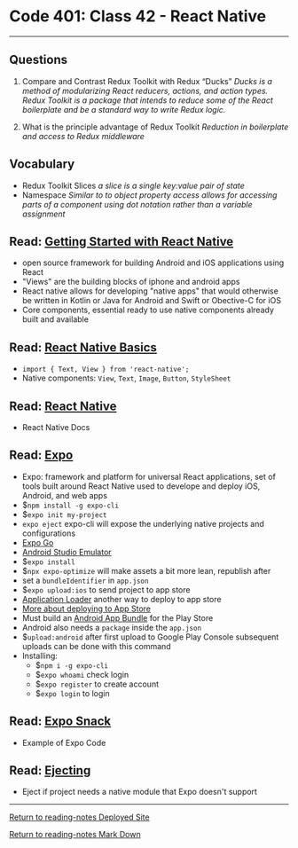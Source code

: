 # Code 401: Class 42 - React Native

***

## Questions

1. Compare and Contrast Redux Toolkit with Redux “Ducks” *Ducks is a method of modularizing React reducers, actions, and action types. Redux Toolkit is a package that intends to reduce some of the React boilerplate and be a standard way to write Redux logic.*

2. What is the principle advantage of Redux Toolkit *Reduction in boilerplate and access to Redux middleware*

## Vocabulary

- Redux Toolkit Slices *a slice is a single key:value pair of state*
- Namespace *Similar to to object property access allows for accessing parts of a component using dot notation rather than a variable assignment*

## Read: [Getting Started with React Native](https://reactnative.dev/docs/getting-started)

- open source framework for building Android and iOS applications using React
- "Views" are the building blocks of iphone and android apps
- React native allows for developing "native apps" that would otherwise be written in Kotlin or Java for Android and Swift or Obective-C for iOS
- Core components, essential ready to use native components already built and available

## Read: [React Native Basics](https://reactnative.dev/docs/tutorial)

- `import { Text, View } from 'react-native';`
- Native components: `View`, `Text`, `Image`, `Button`, `StyleSheet`

## Read: [React Native](https://reactnative.dev/)

- React Native Docs

## Read: [Expo](https://expo.io/)

- Expo: framework and platform for universal React applications, set of tools built around React Native used to develope and deploy iOS, Android, and web apps
- $`npm install -g expo-cli`
- $`expo init my-project`
- `expo eject` expo-cli will expose the underlying native projects and configurations
- [Expo Go](https://expo.io/tools#client)
- [Android Studio Emulator](https://docs.expo.io/workflow/android-studio-emulator/)
- $`expo install`
- $`npx expo-optimize` will make assets a bit more lean, republish after
- set a `bundleIdentifier` in `app.json`
- $`expo upload:ios` to send project to app store
- [Application Loader](https://help.apple.com/itc/apploader/) another way to deploy to app store
- [More about deploying to App Store](https://docs.expo.io/distribution/app-stores/)
- Must build an [Android App Bundle](https://developer.android.com/platform/technology/app-bundle) for the Play Store
- Android also needs a `package` inside the `app.json`
- $`upload:android` after first upload to Google Play Console subsequent uploads can be done with this command
- Installing:
  - $`npm i -g expo-cli`
  - $`expo whoami` check login
  - $`expo register` to create account
  - $`expo login` to login

## Read: [Expo Snack](https://snack.expo.io/)

- Example of Expo Code

## Read: [Ejecting](https://docs.expo.io/expokit/eject/?redirected)

- Eject if project needs a native module that Expo doesn't support

***

[Return to reading-notes Deployed Site](https://simon-panek.github.io/reading-notes/)

[Return to reading-notes Mark Down](https://github.com/simon-panek/reading-notes)
